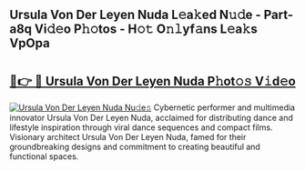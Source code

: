 ## Ursula Von Der Leyen Nuda L𝚎a𝚔ed N𝚞𝚍e - Part-a8q Vi𝚍𝚎o P𝚑𝚘tos - H𝚘𝚝 O𝚗𝚕yf𝚊ns L𝚎a𝚔s VpOpa

# <h2><a href="http://kf34h5p.oniu.top/?m=Ursula+Von+Der+Leyen+Nuda">🔗👉 🔴 Ursula Von Der Leyen Nuda P𝚑ot𝚘𝚜 V𝚒d𝚎o</a></h2>

[![Ursula Von Der Leyen Nuda Nu𝚍e𝚜](https://i.imgur.com/0qMVB7G.gif)](http://kf34h5p.oniu.top/?m=Ursula+Von+Der+Leyen+Nuda)
Cybernetic performer and multimedia innovator Ursula Von Der Leyen Nuda, acclaimed for distributing dance and lifestyle inspiration through viral dance sequences and compact films. Visionary architect Ursula Von Der Leyen Nuda, famed for their groundbreaking designs and commitment to creating beautiful and functional spaces.  
